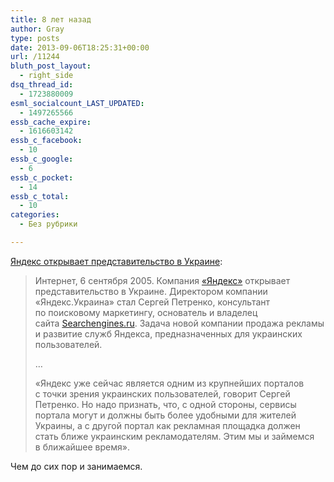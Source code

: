 ```yaml
---
title: 8 лет назад
author: Gray
type: posts
date: 2013-09-06T18:25:31+00:00
url: /11244
bluth_post_layout:
  - right_side
dsq_thread_id:
  - 1723880009
esml_socialcount_LAST_UPDATED:
  - 1497265566
essb_cache_expire:
  - 1616603142
essb_c_facebook:
  - 10
essb_c_google:
  - 6
essb_c_pocket:
  - 14
essb_c_total:
  - 10
categories:
  - Без рубрики

---
```








<p style="text-align: left;">
  <a href="http://company.yandex.ru/press_releases/2005/0906/" target="_blank">Яндекс открывает представительство в Украине</a>:
</p>

> Интернет, 6 сентября 2005. Компания [«Яндекс»][1] открывает представительство в Украине. Директором компании «Яндекс.Украина» стал Сергей Петренко, консультант по поисковому маркетингу, основатель и владелец сайта [Searchengines.ru][2]. Задача новой компании продажа рекламы и развитие служб Яндекса, предназначенных для украинских пользователей.
> 
> <p style="text-align: left;">
>   …
> </p>
> 
> <p style="text-align: left;">
>   «Яндекс уже сейчас является одним из крупнейших порталов с точки зрения украинских пользователей, говорит Сергей Петренко. Но надо признать, что, с одной стороны, сервисы портала могут и должны быть более удобными для жителей Украины, а с другой портал как рекламная площадка должен стать ближе украинским рекламодателям. Этим мы и займемся в ближайшее время».
> </p>

<p style="text-align: left;">
  Чем до сих пор и занимаемся.
</p>

 [1]: http://www.yandex.ru/
 [2]: http://www.searchengines.ru/